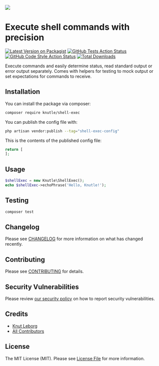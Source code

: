 
[<img src="https://github-ads.s3.eu-central-1.amazonaws.com/support-ukraine.svg?t=1" />](https://supportukrainenow.org)

# Execute shell commands with precision

[![Latest Version on Packagist](https://img.shields.io/packagist/v/knutle/shell-exec.svg?style=flat-square)](https://packagist.org/packages/knutle/shell-exec)
[![GitHub Tests Action Status](https://img.shields.io/github/workflow/status/knutle/shell-exec/run-tests?label=tests)](https://github.com/knutle/shell-exec/actions?query=workflow%3Arun-tests+branch%3Amain)
[![GitHub Code Style Action Status](https://img.shields.io/github/workflow/status/knutle/shell-exec/Check%20&%20fix%20styling?label=code%20style)](https://github.com/knutle/shell-exec/actions?query=workflow%3A"Check+%26+fix+styling"+branch%3Amain)
[![Total Downloads](https://img.shields.io/packagist/dt/knutle/shell-exec.svg?style=flat-square)](https://packagist.org/packages/knutle/shell-exec)

Execute commands and easily determine status, read standard output or error output separately. Comes with helpers for testing to mock output or set expectations for commands to receive. 

## Installation

You can install the package via composer:

```bash
composer require knutle/shell-exec
```

You can publish the config file with:

```bash
php artisan vendor:publish --tag="shell-exec-config"
```

This is the contents of the published config file:

```php
return [
];
```

## Usage

```php
$shellExec = new Knutle\ShellExec();
echo $shellExec->echoPhrase('Hello, Knutle!');
```

## Testing

```bash
composer test
```

## Changelog

Please see [CHANGELOG](CHANGELOG.md) for more information on what has changed recently.

## Contributing

Please see [CONTRIBUTING](https://github.com/spatie/.github/blob/main/CONTRIBUTING.md) for details.

## Security Vulnerabilities

Please review [our security policy](../../security/policy) on how to report security vulnerabilities.

## Credits

- [Knut Leborg](https://github.com/knutle)
- [All Contributors](../../contributors)

## License

The MIT License (MIT). Please see [License File](LICENSE.md) for more information.
